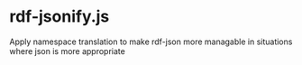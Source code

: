 rdf-jsonify.js
==============

Apply namespace translation to make rdf-json more managable in situations where json is more appropriate